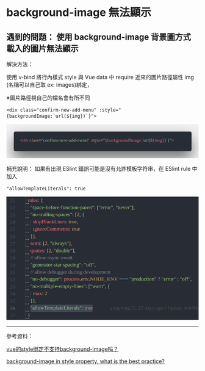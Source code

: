 # background-image 無法顯示

遇到的問題：
使用 background-image 背景圖方式載入的圖片無法顯示
---
解決方法：

使用 v-bind 將行內樣式 style 與 Vue data 中 require 近來的圖片路徑屬性 img (名稱可以自己取 ex: images)綁定，

※圖片路徑視自己的檔名會有所不同

```
<div class="confirm-new-add-menu" :style="{backgroundImage:`url(${img})`}">
```

![image](../imgs/v-bind:style-background-image.png)


補充說明：
如果有出現 ESlint 錯誤可能是沒有允許模板字符串，在 ESlint rule 中 加入

```
"allowTemplateLiterals": true
```

![image](../imgs/allowTemplateLiterals.png)


---
參考資料：

[vue的style绑定不支持background-image吗？](https://segmentfault.com/q/1010000005613040)

[background-image in style property, what is the best practice?](https://github.com/vuejs/vue-loader/issues/646)

